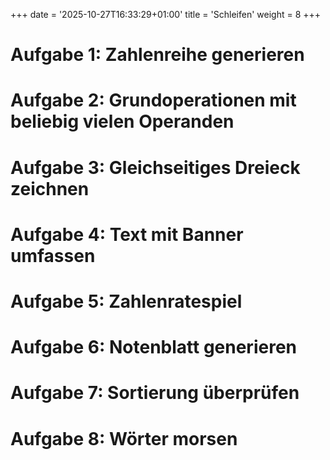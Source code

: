 +++
date = '2025-10-27T16:33:29+01:00'
title = 'Schleifen'
weight = 8
+++

# Aufgabe 1: Zahlenreihe generieren

# Aufgabe 2: Grundoperationen mit beliebig vielen Operanden

# Aufgabe 3: Gleichseitiges Dreieck zeichnen

# Aufgabe 4: Text mit Banner umfassen

# Aufgabe 5: Zahlenratespiel

# Aufgabe 6: Notenblatt generieren

# Aufgabe 7: Sortierung überprüfen

# Aufgabe 8: Wörter morsen

